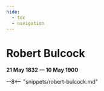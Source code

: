```yaml
---
hide:
  - toc
  - navigation 
---
```


# Robert Bulcock

**21 May 1832 — 10 May 1900**

--8<-- "snippets/robert-bulcock.md"
